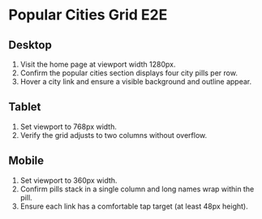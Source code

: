 # Popular Cities Grid E2E

## Desktop
1. Visit the home page at viewport width 1280px.
2. Confirm the popular cities section displays four city pills per row.
3. Hover a city link and ensure a visible background and outline appear.

## Tablet
1. Set viewport to 768px width.
2. Verify the grid adjusts to two columns without overflow.

## Mobile
1. Set viewport to 360px width.
2. Confirm pills stack in a single column and long names wrap within the pill.
3. Ensure each link has a comfortable tap target (at least 48px height).
